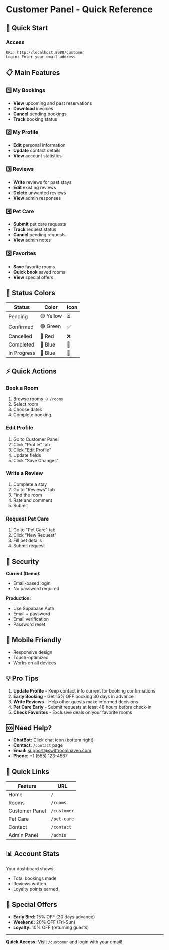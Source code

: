# Customer Panel - Quick Reference

## 🚀 Quick Start

### Access
```
URL: http://localhost:8080/customer
Login: Enter your email address
```

## 📋 Main Features

### 1️⃣ My Bookings
- **View** upcoming and past reservations
- **Download** invoices
- **Cancel** pending bookings
- **Track** booking status

### 2️⃣ My Profile
- **Edit** personal information
- **Update** contact details
- **View** account statistics

### 3️⃣ Reviews
- **Write** reviews for past stays
- **Edit** existing reviews
- **Delete** unwanted reviews
- **View** admin responses

### 4️⃣ Pet Care
- **Submit** pet care requests
- **Track** request status
- **Cancel** pending requests
- **View** admin notes

### 5️⃣ Favorites
- **Save** favorite rooms
- **Quick book** saved rooms
- **View** special offers

## 🎨 Status Colors

| Status | Color | Icon |
|--------|-------|------|
| Pending | 🟡 Yellow | ⏳ |
| Confirmed | 🟢 Green | ✅ |
| Cancelled | 🔴 Red | ❌ |
| Completed | 🔵 Blue | 🎉 |
| In Progress | 🔵 Blue | 🔄 |

## ⚡ Quick Actions

### Book a Room
1. Browse rooms → `/rooms`
2. Select room
3. Choose dates
4. Complete booking

### Edit Profile
1. Go to Customer Panel
2. Click "Profile" tab
3. Click "Edit Profile"
4. Update fields
5. Click "Save Changes"

### Write a Review
1. Complete a stay
2. Go to "Reviews" tab
3. Find the room
4. Rate and comment
5. Submit

### Request Pet Care
1. Go to "Pet Care" tab
2. Click "New Request"
3. Fill pet details
4. Submit request

## 🔐 Security

**Current (Demo):**
- Email-based login
- No password required

**Production:**
- Use Supabase Auth
- Email + password
- Email verification
- Password reset

## 📱 Mobile Friendly
- Responsive design
- Touch-optimized
- Works on all devices

## 💡 Pro Tips

1. **Update Profile** - Keep contact info current for booking confirmations
2. **Early Booking** - Get 15% OFF booking 30 days in advance
3. **Write Reviews** - Help other guests make informed decisions
4. **Pet Care Early** - Submit requests at least 48 hours before check-in
5. **Check Favorites** - Exclusive deals on your favorite rooms

## 🆘 Need Help?

- **ChatBot:** Click chat icon (bottom right)
- **Contact:** `/contact` page
- **Email:** support@swiftroomhaven.com
- **Phone:** +1 (555) 123-4567

## 🔗 Quick Links

| Feature | URL |
|---------|-----|
| Home | `/` |
| Rooms | `/rooms` |
| Customer Panel | `/customer` |
| Pet Care | `/pet-care` |
| Contact | `/contact` |
| Admin Panel | `/admin` |

## 📊 Account Stats

Your dashboard shows:
- Total bookings made
- Reviews written
- Loyalty points earned

## 🎁 Special Offers

- **Early Bird:** 15% OFF (30 days advance)
- **Weekend:** 20% OFF (Fri-Sun)
- **Loyalty:** 10% OFF (returning guests)

---

**Quick Access:** Visit `/customer` and login with your email!
